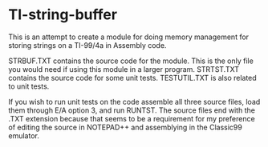 # TI-string-buffer

This is an attempt to create a module for doing memory management for storing strings on a TI-99/4a in Assembly code.

STRBUF.TXT contains the source code for the module. This is the only file you would need if using this module in a larger program.
STRTST.TXT contains the source code for some unit tests.
TESTUTIL.TXT is also related to unit tests.

If you wish to run unit tests on the code assemble all three source files, load them through E/A option 3, and run RUNTST.
The source files end with the .TXT extension because that seems to be a requirement for my preference of editing the source in NOTEPAD++ and assemblying in the Classic99 emulator.